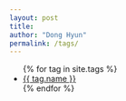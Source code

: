 ```yaml
---
layout: post
title:
author: "Dong Hyun"
permalink: /tags/
---
```


<ul>
    {% for tag in site.tags %}
    <li><a href="{{ tag.url }}">{{ tag.name }}</a></li>
    {% endfor %}
</ul>